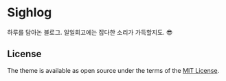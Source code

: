 # Sighlog

하루를 담아논 블로그. 일일회고에는 잡다한 소리가 가득할지도. 😎

## License

The theme is available as open source under the terms of the [MIT License](https://opensource.org/licenses/MIT).

